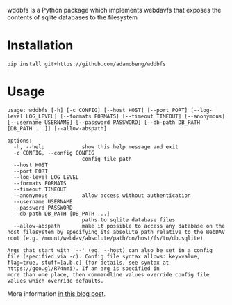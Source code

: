 wddbfs is a Python package which implements webdavfs that exposes the contents of sqlite databases to the filesystem

# Installation

`pip install git+https://github.com/adamobeng/wddbfs`

# Usage

```
usage: wddbfs [-h] [-c CONFIG] [--host HOST] [--port PORT] [--log-level LOG_LEVEL] [--formats FORMATS] [--timeout TIMEOUT] [--anonymous] [--username USERNAME] [--password PASSWORD] [--db-path DB_PATH [DB_PATH ...]] [--allow-abspath]

options:
  -h, --help            show this help message and exit
  -c CONFIG, --config CONFIG
                        config file path
  --host HOST
  --port PORT
  --log-level LOG_LEVEL
  --formats FORMATS
  --timeout TIMEOUT
  --anonymous           allow access without authentication
  --username USERNAME
  --password PASSWORD
  --db-path DB_PATH [DB_PATH ...]
                        paths to sqlite database files
  --allow-abspath       make it possible to access any database on the host filesystem by specifying its absolute path relative to the WebDAV root (e.g. /mount/webdav/absolute/path/on/host/fs/to/db.sqlite)

Args that start with '--' (eg. --host) can also be set in a config file (specified via -c). Config file syntax allows: key=value, flag=true, stuff=[a,b,c] (for details, see syntax at https://goo.gl/R74nmi). If an arg is specified in
more than one place, then commandline values override config file values which override defaults.
```

More information [in this blog post](https://adamobeng.com/wddbfs-mount-a-sqlite-database-as-a-filesystem/).
